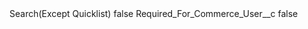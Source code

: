<?xml version="1.0" encoding="UTF-8"?>
<CustomMetadata xmlns="http://soap.sforce.com/2006/04/metadata" xmlns:xsi="http://www.w3.org/2001/XMLSchema-instance" xmlns:xsd="http://www.w3.org/2001/XMLSchema">
    <label>Search(Except Quicklist)</label>
    <protected>false</protected>
    <values>
        <field>Required_For_Commerce_User__c</field>
        <value xsi:type="xsd:boolean">false</value>
    </values>
</CustomMetadata>
